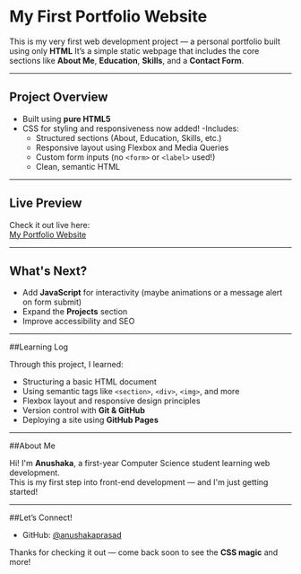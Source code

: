 # My First Portfolio Website

This is my very first web development project — a personal portfolio built using only **HTML** 
It’s a simple static webpage that includes the core sections like **About Me**, **Education**, **Skills**, and a **Contact Form**.

---

## Project Overview

- Built using **pure HTML5**
- CSS for styling and responsiveness now added!
-Includes:
  - Structured sections (About, Education, Skills, etc.)
  - Responsive layout using Flexbox and Media Queries
  - Custom form inputs (no `<form>` or `<label>` used!)
  - Clean, semantic HTML

---

## Live Preview

Check it out live here:  
 [My Portfolio Website](https://anushakaprasad.github.io/my-portfolio/)

---

## What's Next?

- Add **JavaScript** for interactivity (maybe animations or a message alert on form submit)
- Expand the **Projects** section
- Improve accessibility and SEO

---

##Learning Log

Through this project, I learned:

- Structuring a basic HTML document
- Using semantic tags like `<section>`, `<div>`, `<img>`, and more
- Flexbox layout and responsive design principles
- Version control with **Git & GitHub**
- Deploying a site using **GitHub Pages**

---

##About Me

Hi! I'm **Anushaka**, a first-year Computer Science student learning web development.  
This is my first step into front-end development — and I'm just getting started!

---

##Let’s Connect!

- GitHub: [@anushakaprasad](https://github.com/anushakaprasad)

Thanks for checking it out — come back soon to see the **CSS magic** and more!

